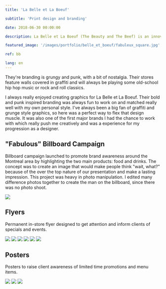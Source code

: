 ```yaml
---
title: 'La Belle et La Boeuf'

subtitle: 'Print design and branding'

date: 2018-06-30 00:00:00

description: La Belle et La Boeuf (The Beauty and The Beef) is an innovative burger bar chain. I created posters, billboards, menus and other promotions material for the brand.

featured_image: '/images/portfolio/belle_et_boeuf/fabuleux_square.jpg'

ref: bb

lang: en
---
```


They're branding is grungy and punk, with a bit of nostalgia. Their stores feature walls covered in graffiti and will always be playing some old-school hip hop music or rock and roll classics.

I always really enjoyed creating graphics for La Belle et La Boeuf. Their bold and punk inspired branding was always fun to work on and matched really well with my own personal style. I've always been a big fan of graffiti and grunge style graphics, so here was a perfect way to flex that design muscle. It was also one of the first major brands I had the chance to work with which really push me creatively and was a experience for my progression as a designer. 

## "Fabulous" Billboard Campaign

Billboard campaign launched to promote brand awareness around the Montreal area by highlighting the two main products: food and drinks.
The concept was to create an image that would make people think "wait, what?" because of the over the top nature of our presentation and make a lasting impression.
This project was heavy in photo manipulation. I edited many difference photos together to create the man on the billboard, since there was no photo shoot. 

![](/images/portfolio/belle_et_boeuf/fabuleux.jpg)


## Flyers

Permanent in-store flyer designed to get attention and inform clients of specials and events.

<div class="gallery" data-columns="3">
	<img src="/images/portfolio/belle_et_boeuf/bento_box_flyer.jpg">
	<img src="/images/portfolio/belle_et_boeuf/spank_me_burger_flyer.jpg">
	<img src="/images/portfolio/belle_et_boeuf/shots_flyer.jpg">
	<img src="/images/portfolio/belle_et_boeuf/happy_hour_flyer.jpg">
	<img src="/images/portfolio/belle_et_boeuf/ave_caesar.jpg">
	<img src="/images/portfolio/belle_et_boeuf/nuclear_burger_flyer.jpg">
</div>

## Posters

Posters to raise client awareness of limited time promotions and menu items.

<div class="gallery" data-columns="3">
	<img src="/images/portfolio/belle_et_boeuf/miami-vice-poster.jpg">
	<img src="/images/portfolio/belle_et_boeuf/superbowl-2019.jpg">
	<img src="/images/portfolio/belle_et_boeuf/misty-twist.jpg">
</div>